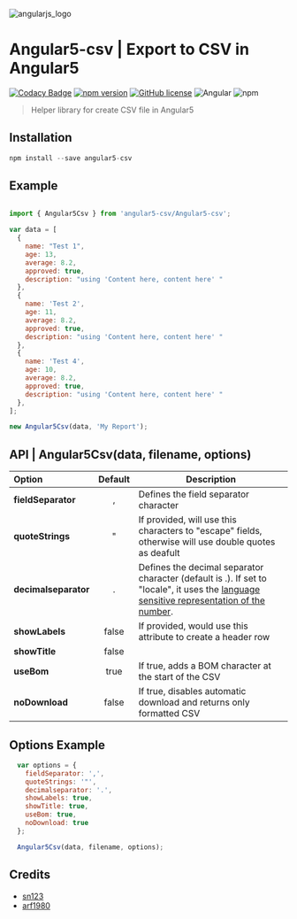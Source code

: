 ![angularjs_logo](https://user-images.githubusercontent.com/4659608/37036392-9bf53686-2160-11e8-95fc-bbab638d7d60.png)

# Angular5-csv | Export to CSV  in Angular5


[![Codacy Badge](https://api.codacy.com/project/badge/Grade/e2133aa828054d7c865563b50100eb8b)](https://www.codacy.com/app/me_101/angular5-csv?utm_source=github.com&amp;utm_medium=referral&amp;utm_content=alhazmy13/angular5-csv&amp;utm_campaign=Badge_Grade)
[![npm version](https://badge.fury.io/js/angular5-csv.svg)](https://badge.fury.io/js/angular5-csv)
[![GitHub license](https://img.shields.io/github/license/alhazmy13/angular5-csv.svg)](https://github.com/alhazmy13/angular5-csv)
![Angular](https://img.shields.io/badge/Angular-%3E%3D5.0-red.svg)
![npm](https://img.shields.io/npm/dm/angular5-csv.svg)

> Helper library for create CSV file in Angular5
> 

## Installation 

```javascript
npm install --save angular5-csv
```

## Example 
```javascript

import { Angular5Csv } from 'angular5-csv/Angular5-csv';

var data = [
  {
    name: "Test 1",
    age: 13,
    average: 8.2,
    approved: true,
    description: "using 'Content here, content here' "
  },
  {
    name: 'Test 2',
    age: 11,
    average: 8.2,
    approved: true,
    description: "using 'Content here, content here' "
  },
  {
    name: 'Test 4',
    age: 10,
    average: 8.2,
    approved: true,
    description: "using 'Content here, content here' "
  },
];

new Angular5Csv(data, 'My Report');

```

## API | **Angular5Csv(data, filename, options)**


| Option        | Default           | Description  |
| :------------- |:-------------:| -----|
| **fieldSeparator**      | , | Defines the field separator character |
| **quoteStrings**      | "      | If provided, will use this characters to "escape" fields, otherwise will use double quotes as deafult |
| **decimalseparator** | .      | Defines the decimal separator character (default is .). If set to "locale", it uses the [language sensitive representation of the number](https://developer.mozilla.org/en-US/docs/Web/JavaScript/Reference/Global_Objects/Number/toLocaleString).|
| **showLabels** | false      | If provided, would use this attribute to create a header row |
| **showTitle** | false      |   |
| **useBom** | true      | If true, adds a BOM character at the start of the CSV |
| **noDownload** | false      | If true, disables automatic download and returns only formatted CSV |


## Options Example


```javascript
  var options = { 
    fieldSeparator: ',',
    quoteStrings: '"',
    decimalseparator: '.',
    showLabels: true, 
    showTitle: true,
    useBom: true,
    noDownload: true
  };

  Angular5Csv(data, filename, options);

```

## Credits



 * [sn123](https://github.com/sn123)
 * [arf1980](https://github.com/arf1980)